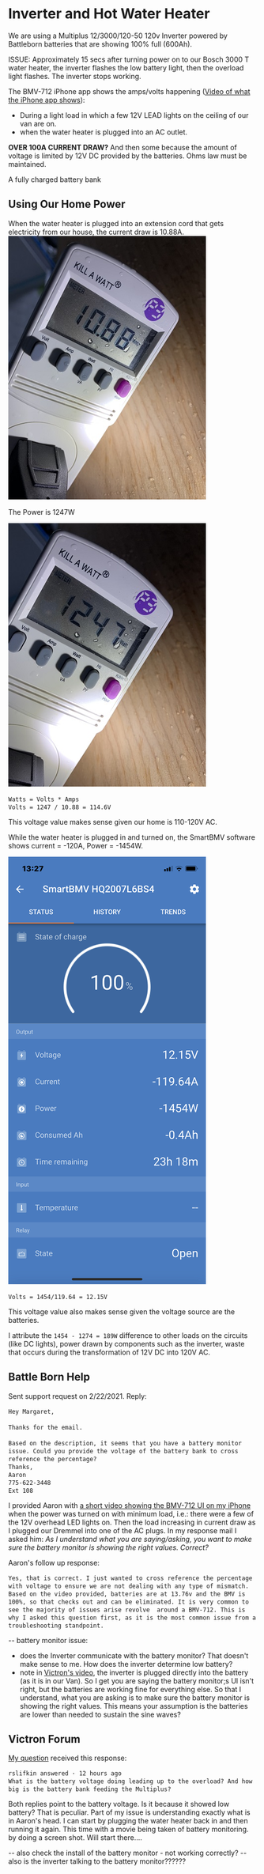 # Inverter and Hot Water Heater
We are using a Multiplus 12/3000/120-50 120v Inverter powered by Battleborn batteries that are showing 100% full (600Ah).

ISSUE: Approximately 15 secs after turning power on to our Bosch 3000 T water heater, the inverter flashes the low battery light, then the overload light flashes. The inverter stops working.

The BMV-712 iPhone app shows the amps/volts happening ([Video of what the iPhone app shows](https://youtu.be/63AJLNoMd2Y)):
- During a light load in which a few 12V LEAD lights on the ceiling of our van are on.
- when the water heater is plugged into an AC outlet.

__OVER 100A CURRENT DRAW?__
And then some because the amount of voltage is limited by 12V DC provided by the batteries.  Ohms law must be maintained.

A fully charged battery bank 

## Using Our Home Power
When the water heater is plugged into an extension cord that gets electricity from our house, the current draw is 10.88A.
![wh amp killawatt](.././images/kilawatts_amps_waterheater.jpeg)

The Power is 1247W

![wh power killawatt](.././images/killawat_watts_waterheater.jpeg)

```
Watts = Volts * Amps
Volts = 1247 / 10.88 = 114.6V
```
This voltage value makes sense given our home is 110-120V AC.

While the water heater is plugged in and turned on, the SmartBMV software shows current = -120A, Power = -1454W.

![wh bmv reading](.././images/wh_bmv_reading.png)

```
Volts = 1454/119.64 = 12.15V
```
This voltage value also makes sense given the voltage source are the batteries.

I attribute the ```1454 - 1274 = 189W``` difference to other loads on the circuits (like DC lights), power drawn by components such as the inverter, waste that occurs during the transformation of 12V DC into 120V AC.


## Battle Born Help
Sent support request on 2/22/2021.  Reply:
```
Hey Margaret,

Thanks for the email.

Based on the description, it seems that you have a battery monitor issue. Could you provide the voltage of the battery bank to cross reference the percentage?
Thanks,
Aaron
775-622-3448
Ext 108
```
I provided Aaron with [a short video showing the BMV-712 UI on my iPhone](https://youtu.be/bfaY5cJxLmI) when the power was turned on with minimum load, i.e.: there were a few of the 12V overhead LED lights on.  Then the load increasing in current draw as I plugged our Dremmel into one of the AC plugs.  In my response mail I asked him: _As I understand what you are saying/asking, you want to make sure the battery monitor is showing the right values.  Correct?_

Aaron's follow up response:
```
Yes, that is correct. I just wanted to cross reference the percentage with voltage to ensure we are not dealing with any type of mismatch. Based on the video provided, batteries are at 13.76v and the BMV is 100%, so that checks out and can be eliminated. It is very common to see the majority of issues arise revolve  around a BMV-712. This is why I asked this question first, as it is the most common issue from a troubleshooting standpoint.
```


-- battery monitor issue:
- does the Inverter communicate with the battery monitor?  That doesn't make sense to me.  How does the inverter determine low battery?
- note in [Victron's video](https://youtu.be/UPfUn5ki7OM?t=235), the inverter is plugged directly into the battery (as it is in our Van).  So I get you are saying the battery monitor;s UI isn't right, but the batteries are working fine for everything else.  So that I understand, what you are asking is to make sure the battery monitor is showing the right values.  This means your assumption is the batteries are lower than needed to sustain the sine waves?


## Victron Forum
[My question](https://community.victronenergy.com/questions/78919/unexpected-inverter-overload.html?childToView=78922#answer-78922) received this response: 
```
rslifkin answered · 12 hours ago
What is the battery voltage doing leading up to the overload? And how big is the battery bank feeding the Multiplus?
```
Both replies point to the battery voltage.  Is it because it showed low battery?  That is peculiar.  Part of my issue is understanding exactly what is in Aaron's head.  I can start by plugging the water heater back in and then running it again.  This time with a movie being taken of battery monitoring. by doing a screen shot.  Will start there....

-- also check the install of the battery monitor - not working correctly?
-- also is the inverter talking to the battery monitor??????

